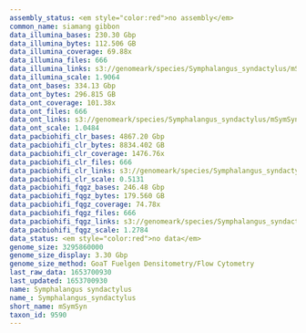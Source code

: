 ```yaml
---
assembly_status: <em style="color:red">no assembly</em>
common_name: siamang gibbon
data_illumina_bases: 230.30 Gbp
data_illumina_bytes: 112.506 GB
data_illumina_coverage: 69.88x
data_illumina_files: 666
data_illumina_links: s3://genomeark/species/Symphalangus_syndactylus/mSymSyn1/genomic_data/illumina/<br>
data_illumina_scale: 1.9064
data_ont_bases: 334.13 Gbp
data_ont_bytes: 296.815 GB
data_ont_coverage: 101.38x
data_ont_files: 666
data_ont_links: s3://genomeark/species/Symphalangus_syndactylus/mSymSyn1/genomic_data/ont/<br>
data_ont_scale: 1.0484
data_pacbiohifi_clr_bases: 4867.20 Gbp
data_pacbiohifi_clr_bytes: 8834.402 GB
data_pacbiohifi_clr_coverage: 1476.76x
data_pacbiohifi_clr_files: 666
data_pacbiohifi_clr_links: s3://genomeark/species/Symphalangus_syndactylus/mSymSyn1/genomic_data/pacbio_hifi/<br>
data_pacbiohifi_clr_scale: 0.5131
data_pacbiohifi_fqgz_bases: 246.48 Gbp
data_pacbiohifi_fqgz_bytes: 179.560 GB
data_pacbiohifi_fqgz_coverage: 74.78x
data_pacbiohifi_fqgz_files: 666
data_pacbiohifi_fqgz_links: s3://genomeark/species/Symphalangus_syndactylus/mSymSyn1/genomic_data/pacbio_hifi/<br>
data_pacbiohifi_fqgz_scale: 1.2784
data_status: <em style="color:red">no data</em>
genome_size: 3295860000
genome_size_display: 3.30 Gbp
genome_size_method: GoaT Fuelgen Densitometry/Flow Cytometry
last_raw_data: 1653700930
last_updated: 1653700930
name: Symphalangus syndactylus
name_: Symphalangus_syndactylus
short_name: mSymSyn
taxon_id: 9590
---
```

